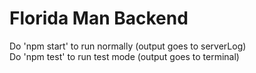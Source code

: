 # Florida Man Backend

Do 'npm start' to run normally (output goes to serverLog)\
Do 'npm test' to run test mode (output goes to terminal)
